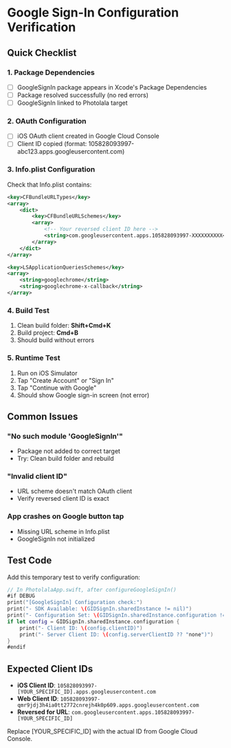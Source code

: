 # Google Sign-In Configuration Verification

## Quick Checklist

### 1. Package Dependencies
- [ ] GoogleSignIn package appears in Xcode's Package Dependencies
- [ ] Package resolved successfully (no red errors)
- [ ] GoogleSignIn linked to Photolala target

### 2. OAuth Configuration
- [ ] iOS OAuth client created in Google Cloud Console
- [ ] Client ID copied (format: 105828093997-abc123.apps.googleusercontent.com)

### 3. Info.plist Configuration
Check that Info.plist contains:

```xml
<key>CFBundleURLTypes</key>
<array>
    <dict>
        <key>CFBundleURLSchemes</key>
        <array>
            <!-- Your reversed client ID here -->
            <string>com.googleusercontent.apps.105828093997-XXXXXXXXXX</string>
        </array>
    </dict>
</array>

<key>LSApplicationQueriesSchemes</key>
<array>
    <string>googlechrome</string>
    <string>googlechrome-x-callback</string>
</array>
```

### 4. Build Test
1. Clean build folder: **Shift+Cmd+K**
2. Build project: **Cmd+B**
3. Should build without errors

### 5. Runtime Test
1. Run on iOS Simulator
2. Tap "Create Account" or "Sign In"
3. Tap "Continue with Google"
4. Should show Google sign-in screen (not error)

## Common Issues

### "No such module 'GoogleSignIn'"
- Package not added to correct target
- Try: Clean build folder and rebuild

### "Invalid client ID"
- URL scheme doesn't match OAuth client
- Verify reversed client ID is exact

### App crashes on Google button tap
- Missing URL scheme in Info.plist
- GoogleSignIn not initialized

## Test Code
Add this temporary test to verify configuration:

```swift
// In PhotolalaApp.swift, after configureGoogleSignIn()
#if DEBUG
print("[GoogleSignIn] Configuration check:")
print("- SDK Available: \(GIDSignIn.sharedInstance != nil)")
print("- Configuration Set: \(GIDSignIn.sharedInstance.configuration != nil)")
if let config = GIDSignIn.sharedInstance.configuration {
    print("- Client ID: \(config.clientID)")
    print("- Server Client ID: \(config.serverClientID ?? "none")")
}
#endif
```

## Expected Client IDs

- **iOS Client ID**: `105828093997-[YOUR_SPECIFIC_ID].apps.googleusercontent.com`
- **Web Client ID**: `105828093997-qmr9jdj3h4ia0tt2772cnrejh4k0p609.apps.googleusercontent.com`
- **Reversed for URL**: `com.googleusercontent.apps.105828093997-[YOUR_SPECIFIC_ID]`

Replace [YOUR_SPECIFIC_ID] with the actual ID from Google Cloud Console.
